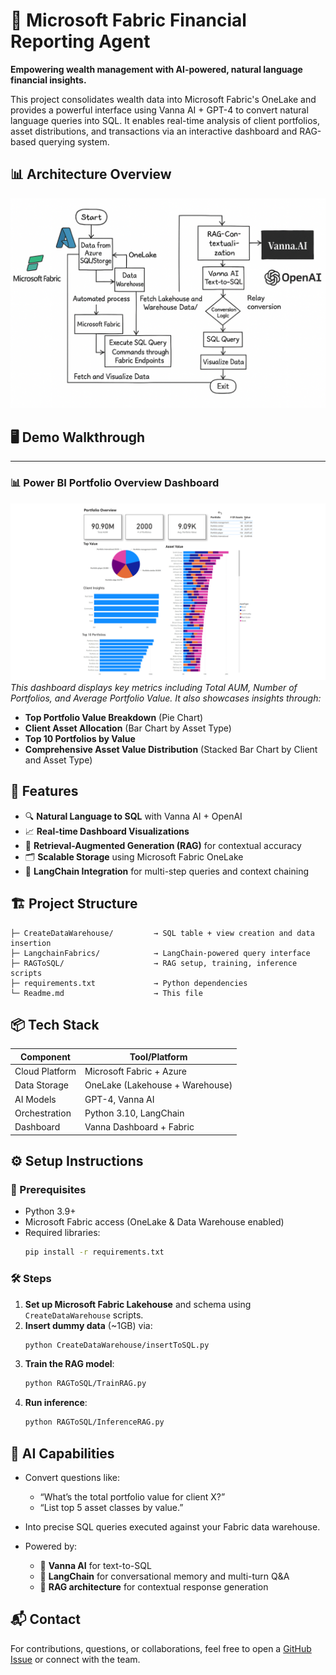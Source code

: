 # 💼 Microsoft Fabric Financial Reporting Agent

**Empowering wealth management with AI-powered, natural language financial insights.**

This project consolidates wealth data into Microsoft Fabric's OneLake and provides a powerful interface using Vanna AI + GPT-4 to convert natural language queries into SQL. It enables real-time analysis of client portfolios, asset distributions, and transactions via an interactive dashboard and RAG-based querying system.

## 📊 Architecture Overview

![Architecture Diagram](assets/A_flowchart_diagram_in_a_hand-drawn_style_illustra.png)  

## 🖥 Demo Walkthrough

---

### 📊 Power BI Portfolio Overview Dashboard  
![Portfolio Dashboard](assets/Slide2.PNG)  
*This dashboard displays key metrics including Total AUM, Number of Portfolios, and Average Portfolio Value. It also showcases insights through:*

- **Top Portfolio Value Breakdown** (Pie Chart)  
- **Client Asset Allocation** (Bar Chart by Asset Type)  
- **Top 10 Portfolios by Value**  
- **Comprehensive Asset Value Distribution** (Stacked Bar Chart by Client and Asset Type)

## 🚀 Features

- 🔍 **Natural Language to SQL** with Vanna AI + OpenAI
- 📈 **Real-time Dashboard Visualizations**
- 🧠 **Retrieval-Augmented Generation (RAG)** for contextual accuracy
- 🗂️ **Scalable Storage** using Microsoft Fabric OneLake
- 🧩 **LangChain Integration** for multi-step queries and context chaining

## 🏗 Project Structure

```plaintext
├─ CreateDataWarehouse/         → SQL table + view creation and data insertion
├─ LangchainFabrics/            → LangChain-powered query interface
├─ RAGToSQL/                    → RAG setup, training, inference scripts
├─ requirements.txt             → Python dependencies
└─ Readme.md                    → This file
```

## 📦 Tech Stack

| Component          | Tool/Platform                  |
|-------------------|--------------------------------|
| Cloud Platform     | Microsoft Fabric + Azure       |
| Data Storage       | OneLake (Lakehouse + Warehouse)|
| AI Models          | GPT-4, Vanna AI                |
| Orchestration      | Python 3.10, LangChain         |
| Dashboard          | Vanna Dashboard + Fabric       |

## ⚙️ Setup Instructions

### 🧰 Prerequisites

- Python 3.9+
- Microsoft Fabric access (OneLake & Data Warehouse enabled)
- Required libraries:
  ```bash
  pip install -r requirements.txt
  ```

### 🛠️ Steps

1. **Set up Microsoft Fabric Lakehouse** and schema using `CreateDataWarehouse` scripts.
2. **Insert dummy data** (~1GB) via:
   ```bash
   python CreateDataWarehouse/insertToSQL.py
   ```
3. **Train the RAG model**:
   ```bash
   python RAGToSQL/TrainRAG.py
   ```
4. **Run inference**:
   ```bash
   python RAGToSQL/InferenceRAG.py
   ```

## 🧠 AI Capabilities

- Convert questions like:
  - “What’s the total portfolio value for client X?”
  - “List top 5 asset classes by value.”
- Into precise SQL queries executed against your Fabric data warehouse.

- Powered by:
  - 🔄 **Vanna AI** for text-to-SQL
  - 💬 **LangChain** for conversational memory and multi-turn Q&A
  - 🧠 **RAG architecture** for contextual response generation

## 📬 Contact

For contributions, questions, or collaborations, feel free to open a [GitHub Issue](https://github.com/your-repo/issues) or connect with the team.

